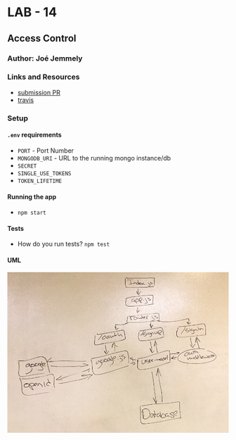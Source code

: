 # LAB - 14

## Access Control

### Author: Joé Jemmely

### Links and Resources

- [submission PR](https://github.com/401-advanced-javascript-joejemmely/lab-14/pull/1)
- [travis](https://travis-ci.com/401-advanced-javascript-joejemmely/lab-14)

### Setup

#### `.env` requirements

- `PORT` - Port Number
- `MONGODB_URI` - URL to the running mongo instance/db
- `SECRET`
- `SINGLE_USE_TOKENS`
- `TOKEN_LIFETIME`

#### Running the app

- `npm start`

#### Tests

- How do you run tests? `npm test`

#### UML

![uml](https://raw.githubusercontent.com/401-advanced-javascript-bmj/lab-12-auth-server/readme/assets/uml.jpeg)

